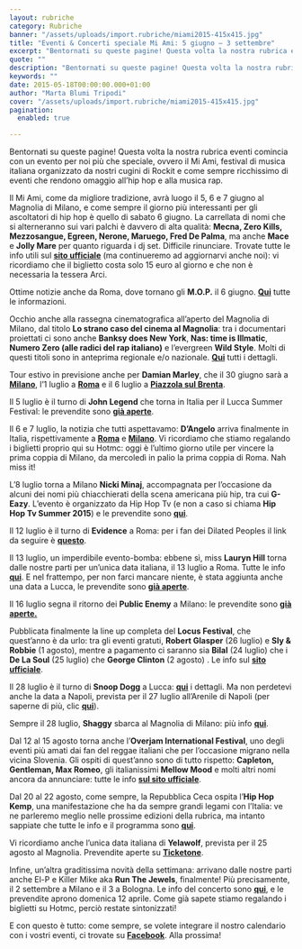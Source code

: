 ```yaml
---
layout: rubriche
category: Rubriche
banner: "/assets/uploads/import.rubriche/miami2015-415x415.jpg"
title: "Eventi & Concerti speciale Mi Ami: 5 giugno – 3 settembre"
excerpt: "Bentornati su queste pagine! Questa volta la nostra rubrica eventi comincia con un evento per noi più che speciale, ovvero il Mi Ami, festival di musica italiana organizzato da nostri cugini di Rockit e come sempre ricchissimo di eventi che rendono omaggio all’hip hop e alla musica rap. Il Mi Ami, come da migliore tradizione, [&hellip"
quote: ""
description: "Bentornati su queste pagine! Questa volta la nostra rubrica eventi comincia con un evento per noi più che speciale, ovvero il Mi Ami, festival di musica italiana organizzato da nostri cugini di Rockit e come sempre ricchissimo di eventi che rendono omaggio all’hip hop e alla musica rap. Il Mi Ami, come da migliore tradizione, [&hellip"
keywords: ""
date: 2015-05-18T00:00:00.000+01:00
author: "Marta Blumi Tripodi"
cover: "/assets/uploads/import.rubriche/miami2015-415x415.jpg"
pagination:
  enabled: true

---
```


[](https://hotmc.com/wp-content/uploads/2015/05/miami2015-415x415.jpg)

Bentornati su queste pagine! Questa volta la nostra rubrica eventi comincia con un evento per noi più che speciale, ovvero il Mi Ami, festival di musica italiana organizzato da nostri cugini di Rockit e come sempre ricchissimo di eventi che rendono omaggio all’hip hop e alla musica rap.

Il Mi Ami, come da migliore tradizione, avrà luogo il 5, 6 e 7 giugno al Magnolia di Milano, e come sempre il giorno più interessanti per gli ascoltatori di hip hop è quello di sabato 6 giugno. La carrellata di nomi che si alterneranno sui vari palchi è davvero di alta qualità: **Mecna, Zero Kills, Mezzosangue, Egreen, Nerone, Maruego, Fred De Palma**, ma anche **Mace** e **Jolly Mare** per quanto riguarda i dj set. Difficile rinunciare. Trovate tutte le info utili sul [**sito ufficiale**](http://www.rockit.it/miami/2015/programma.php "http://www.rockit.it/miami/2015/programma.php") (ma continueremo ad aggiornarvi anche noi): vi ricordiamo che il biglietto costa solo 15 euro al giorno e che non è necessaria la tessera Arci.

Ottime notizie anche da Roma, dove tornano gli **M.O.P.** il 6 giugno. [**Qui**](https://www.facebook.com/events/1439421289706114/ "https://www.facebook.com/events/1439421289706114/") tutte le informazioni.

Occhio anche alla rassegna cinematografica all’aperto del Magnolia di Milano, dal titolo **Lo strano caso del cinema al Magnolia**: tra i documentari proiettati ci sono anche **Banksy does New York**, **Nas: time is Illmatic**, **Numero Zero (alle radici del rap italiano)** e l’evergreen **Wild Style**. Molti di questi titoli sono in anteprima regionale e/o nazionale. [**Qui**](https://www.facebook.com/events/362720473926697/ "https://www.facebook.com/events/362720473926697/") tutti i dettagli.

Tour estivo in previsione anche per **Damian Marley**, che il 30 giugno sarà a [**Milano**](https://www.facebook.com/events/1542437546014592/ "https://www.facebook.com/events/1542437546014592/"), l’1 luglio a [**Roma**](http://www.the-base.it/405-Damian-Jr.-Gong-Marley-concerto-roma-the-base.html "http://www.the-base.it/405-Damian-Jr.-Gong-Marley-concerto-roma-the-base.html") e il 6 luglio a [**Piazzola sul Brenta**](http://www.zedlive.com/biglietti-damian-jr-gong-marley-piazzola-brenta-padova/ "http://www.zedlive.com/biglietti-damian-jr-gong-marley-piazzola-brenta-padova/").

Il 5 luglio è il turno di **John Legend** che torna in Italia per il Lucca Summer Festival: le prevendite sono [**già aperte**](http://www.summer-festival.com/events/347/john-legend "http://www.summer-festival.com/events/347/john-legend").

Il 6 e 7 luglio, la notizia che tutti aspettavamo: **D’Angelo** arriva finalmente in Italia, rispettivamente a [**Roma**](https://www.facebook.com/events/1567478486839199/ "https://www.facebook.com/events/1567478486839199/") e [**Milano**](https://www.facebook.com/events/427532260757082/ "https://www.facebook.com/events/427532260757082/"). Vi ricordiamo che stiamo regalando i biglietti proprio qui su Hotmc: oggi è l’ultimo giorno utile per vincere la prima coppia di Milano, da mercoledì in palio la prima coppia di Roma. Nah miss it!

L’8 luglio torna a Milano **Nicki Minaj**, accompagnata per l’occasione da alcuni dei nomi più chiacchierati della scena americana più hip, tra cui **G-Eazy**. L’evento è organizzato da Hip Hop Tv (e non a caso si chiama **Hip Hop Tv Summer 2015**) e le prevendite sono [**qui**](http://www.ticketone.it/hip-hop-tv-summer-2015-nicki-minaj-plus-special-guests-biglietti.html?affiliate=ITT&doc=artistPages%2Ftickets&fun=artist&action=tickets&erid=1383175&kuid=461985 "http://www.ticketone.it/hip-hop-tv-summer-2015-nicki-minaj-plus-special-guests-biglietti.html?affiliate=ITT&doc=artistPages%2Ftickets&fun=artist&action=tickets&erid=1383175&kuid=461985").

Il 12 luglio è il turno di **Evidence** a Roma: per i fan dei Dilated Peoples il link da seguire è [**questo**](http://gigfarm.com/products-page/evidence/ "http://gigfarm.com/products-page/evidence/").

Il 13 luglio, un imperdibile evento-bomba: ebbene sì, miss **Lauryn Hill** torna dalle nostre parti per un’unica data italiana, il 13 luglio a Roma. Tutte le info [**qui**](http://www.the-base.it/420-Lauryn-Hill-concerto-roma-the-base.html "http://www.the-base.it/420-Lauryn-Hill-concerto-roma-the-base.html"). E nel frattempo, per non farci mancare niente, è stata aggiunta anche una data a Lucca, le prevendite sono [**già aperte**](http://www.summer-festival.com/events/358/ms-lauryn-hill "http://www.summer-festival.com/events/358/ms-lauryn-hill").

Il 16 luglio segna il ritorno dei **Public Enemy** a Milano: le prevendite sono [**già aperte.**](http://www.ticketone.it/tickets.html?affiliate=IZX&fun=evdetail&doc=evdetailb&key=1231172$5556731&jumpIn=yTix&kuid=&hideArtist=true&from=erdetaila&zanpid=2035504732667601920 "http://www.ticketone.it/tickets.html?affiliate=IZX&fun=evdetail&doc=evdetailb&key=1231172$5556731&jumpIn=yTix&kuid=&hideArtist=true&from=erdetaila&zanpid=2035504732667601920")

Pubblicata finalmente la line up completa del **Locus Festival**, che quest’anno è da urlo: tra gli eventi gratuti, **Robert Glasper** (26 luglio) e **Sly & Robbie** (1 agosto), mentre a pagamento ci saranno sia **Bilal** (24 luglio) che i **De La Soul** (25 luglio) che **George Clinton** (2 agosto) . Le info sul [**sito ufficiale**](http://www.locusfestival.it/2014/?cat=24 "http://www.locusfestival.it/2014/?cat=24").

Il 28 luglio è il turno di **Snoop Dogg** a Lucca: [**qui**](http://www.summer-festival.com/events/351/snoop-dogg "http://www.summer-festival.com/events/351/snoop-dogg") i dettagli. Ma non perdetevi anche la data a Napoli, prevista per il 27 luglio all’Arenile di Napoli (per saperne di più, clic [**qui**](https://www.facebook.com/events/971650502845682/ "https://www.facebook.com/events/971650502845682/")).

Sempre il 28 luglio, **Shaggy** sbarca al Magnolia di Milano: più info [**qui**](https://www.facebook.com/events/1394516944209409/ "https://www.facebook.com/events/1394516944209409/").

Dal 12 al 15 agosto torna anche l’**Overjam International Festival**, uno degli eventi più amati dai fan del reggae italiani che per l’occasione migrano nella vicina Slovenia. Gli ospiti di quest’anno sono di tutto rispetto: **Capleton, Gentleman, Max Romeo**, gli italianissimi **Mellow Mood** e molti altri nomi ancora da annunciare: tutte le info [**sul sito ufficiale**](http://www.overjamfestival.com/it/ "http://www.overjamfestival.com/it/").

Dal 20 al 22 agosto, come sempre, la Repubblica Ceca ospita l’**Hip Hop Kemp**, una manifestazione che ha da sempre grandi legami con l’Italia: ve ne parleremo meglio nelle prossime edizioni della rubrica, ma intanto sappiate che tutte le info e il programma sono [**qui**](http://www.hiphopkemp.it/ "http://www.hiphopkemp.it/").

Vi ricordiamo anche l’unica data italiana di **Yelawolf**, prevista per il 25 agosto al Magnolia. Prevendite aperte su [**Ticketone**](https://www.facebook.com/events/442180529268876/?pnref=story "https://www.facebook.com/events/442180529268876/?pnref=story").

Infine, un’altra graditissima novità della settimana: arrivano dalle nostre parti anche El-P e Killer Mike aka **Run The Jewels**, finalmente! Più precisamente, il 2 settembre a Milano e il 3 a Bologna. Le info del concerto sono [**qui**](http://www.radarconcerti.com/ "http://www.radarconcerti.com/"), e le prevendite aprono domenica 12 aprile. Come già sapete stiamo regalando i biglietti su Hotmc, perciò restate sintonizzati!

E con questo è tutto: come sempre, se volete integrare il nostro calendario con i vostri eventi, ci trovate su [**Facebook**](https://www.facebook.com/hotmcmag "https://www.facebook.com/hotmcmag"). Alla prossima!